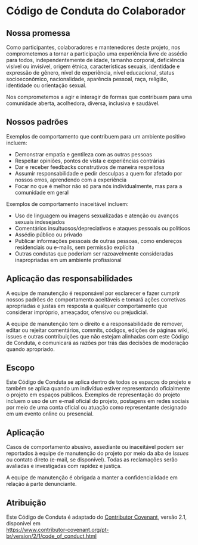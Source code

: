 # Código de Conduta do Colaborador

## Nossa promessa

Como participantes, colaboradores e mantenedores deste projeto, nos comprometemos a tornar a participação uma experiência livre de assédio para todos, independentemente de idade, tamanho corporal, deficiência visível ou invisível, origem étnica, características sexuais, identidade e expressão de gênero, nível de experiência, nível educacional, status socioeconômico, nacionalidade, aparência pessoal, raça, religião, identidade ou orientação sexual.

Nos comprometemos a agir e interagir de formas que contribuam para uma comunidade aberta, acolhedora, diversa, inclusiva e saudável.

## Nossos padrões

Exemplos de comportamento que contribuem para um ambiente positivo incluem:

- Demonstrar empatia e gentileza com as outras pessoas
- Respeitar opiniões, pontos de vista e experiências contrárias
- Dar e receber feedbacks construtivos de maneira respeitosa
- Assumir responsabilidade e pedir desculpas a quem for afetado por nossos erros, aprendendo com a experiência
- Focar no que é melhor não só para nós individualmente, mas para a comunidade em geral

Exemplos de comportamento inaceitável incluem:

- Uso de linguagem ou imagens sexualizadas e atenção ou avanços sexuais indesejados
- Comentários insultuosos/depreciativos e ataques pessoais ou políticos
- Assédio público ou privado
- Publicar informações pessoais de outras pessoas, como endereços residenciais ou e-mails, sem permissão explícita
- Outras condutas que poderiam ser razoavelmente consideradas inapropriadas em um ambiente profissional

## Aplicação das responsabilidades

A equipe de manutenção é responsável por esclarecer e fazer cumprir nossos padrões de comportamento aceitáveis e tomará ações corretivas apropriadas e justas em resposta a qualquer comportamento que considerar impróprio, ameaçador, ofensivo ou prejudicial.

A equipe de manutenção tem o direito e a responsabilidade de remover, editar ou rejeitar comentários, commits, códigos, edições de páginas wiki, issues e outras contribuições que não estejam alinhadas com este Código de Conduta, e comunicará as razões por trás das decisões de moderação quando apropriado.

## Escopo

Este Código de Conduta se aplica dentro de todos os espaços do projeto e também se aplica quando um indivíduo estiver representando oficialmente o projeto em espaços públicos. Exemplos de representação do projeto incluem o uso de um e-mail oficial do projeto, postagens em redes sociais por meio de uma conta oficial ou atuação como representante designado em um evento online ou presencial.

## Aplicação

Casos de comportamento abusivo, assediante ou inaceitável podem ser reportados à equipe de manutenção do projeto por meio da aba de *Issues* ou contato direto (e-mail, se disponível). Todas as reclamações serão avaliadas e investigadas com rapidez e justiça.

A equipe de manutenção é obrigada a manter a confidencialidade em relação à parte denunciante.

## Atribuição

Este Código de Conduta é adaptado do [Contributor Covenant][homepage], versão 2.1, disponível em  
https://www.contributor-covenant.org/pt-br/version/2/1/code_of_conduct.html

[homepage]: https://www.contributor-covenant.org

